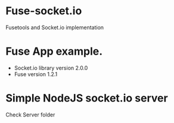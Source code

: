 # Fuse-socket.io
Fusetools and Socket.io implementation

# Fuse App example. 
 - Socket.io library version 2.0.0
 - Fuse version 1.2.1
 
 # Simple NodeJS socket.io server
 Check Server folder
 
